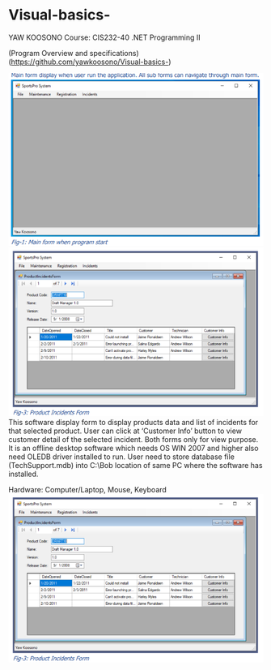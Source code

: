 # Visual-basics-
YAW KOOSONO
Course: CIS232-40 .NET Programming II

(Program Overview and specifications)(https://github.com/yawkoosono/Visual-basics-)

![](/images/SportsPro%20Main%20page%20.png)
![](/images/Incidence%20.png)
This software display form to display products data and list of incidents for that selected 
product. User can click at ‘Customer Info’ button to view customer detail of the selected 
incident. Both forms only for view purpose.
It is an offline desktop software which needs OS WIN 2007 and higher also need OLEDB driver 
installed to run.
User need to store database file (TechSupport.mdb) into C:\Bob location of same PC where the 
software has installed.

Hardware: Computer/Laptop, Mouse, Keyboard
![](/images/Incidence%20.png)


